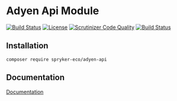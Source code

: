 # Adyen Api Module

[![Build Status](https://travis-ci.org/spryker-eco/adyen-api.svg?branch=master)](https://travis-ci.org/spryker-eco/adyen-api)
[![License](https://img.shields.io/github/license/spryker-eco/adyen-api.svg?b=master)](https://github.com/spryker-eco/adyen-api)
[![Scrutinizer Code Quality](https://scrutinizer-ci.com/g/spryker-eco/adyen-api/badges/quality-score.png?b=master)](https://scrutinizer-ci.com/g/spryker-eco/adyen-api/?branch=master)
[![Build Status](https://scrutinizer-ci.com/g/spryker-eco/adyen-api/badges/build.png?b=master)](https://scrutinizer-ci.com/g/spryker-eco/adyen-api/build-status/master)

## Installation

```
composer require spryker-eco/adyen-api
```

## Documentation

[Documentation](https://documentation.spryker.com/industry_partners/payment/adyen/adyen.htm)